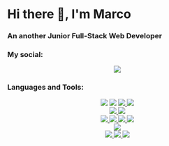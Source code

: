 <h1>Hi there 👋, I'm Marco</h1>

<h3>
An another Junior Full-Stack Web Developer
</h3>

<h3>My social:</h3>
<p align="center">
  <a href="https://www.linkedin.com/in/marcosotera-webdev/">
    <img src="https://skillicons.dev/icons?i=linkedin" />
  </a>
</p>

<h3>Languages and Tools:</h3>

<p align="center">
    <img src="https://skillicons.dev/icons?i=html" />
    <img src="https://skillicons.dev/icons?i=css" />
  
  <a href="https://getbootstrap.com/">
    <img src="https://skillicons.dev/icons?i=bootstrap" />
  </a>

  <a href="https://developer.mozilla.org/en-US/docs/Web/JavaScript">
    <img src="https://skillicons.dev/icons?i=js" />
  </a>
  <br>

  <a href="https://www.php.net/">
    <img src="https://skillicons.dev/icons?i=php" />
  </a>
  <a href="https://laravel.com/">
    <img src="https://skillicons.dev/icons?i=laravel&theme=light" />
  </a>
  <br>
  
   <a href="https://www.java.com">
    <img src="https://skillicons.dev/icons?i=java" />
   </a>

   <a href="https://www.w3schools.com/c/index.php">
    <img src="https://skillicons.dev/icons?i=c" />
  </a>

   <a href="https://www.w3schools.com/cpp/default.asp">
    <img src="https://skillicons.dev/icons?i=cpp" />
   </a>

   <a href="https://www.python.org">
    <img src="https://skillicons.dev/icons?i=python" />
  </a>
  <br>
  
  <a href="https://unity.com">
    <img src="https://skillicons.dev/icons?i=unity" />
  </a>
  <br>
  
  <a href="https://git-scm.com/">
    <img src="https://skillicons.dev/icons?i=git" />
  </a>
  
  <a href="https://www.linux.it/">
    <img src="https://skillicons.dev/icons?i=linux" />
  </a>
  
  <a href="https://www.raspberrypi.com">
    <img src="https://skillicons.dev/icons?i=raspberrypi" />
  </a>


  

</p>
